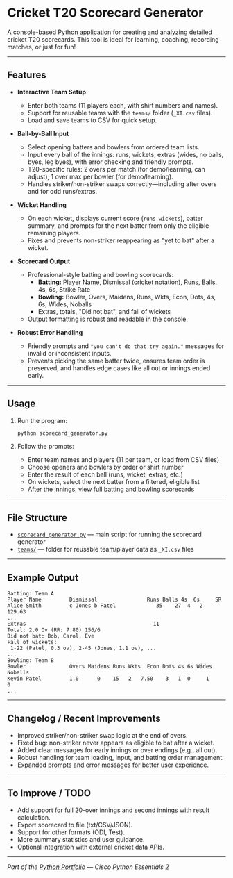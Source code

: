 # Cricket T20 Scorecard Generator

A console-based Python application for creating and analyzing detailed cricket T20 scorecards. This tool is ideal for learning, coaching, recording matches, or just for fun!

---

## Features

- **Interactive Team Setup**
  - Enter both teams (11 players each, with shirt numbers and names).
  - Support for reusable teams with the `teams/` folder (`_XI.csv` files).
  - Load and save teams to CSV for quick setup.

- **Ball-by-Ball Input**
  - Select opening batters and bowlers from ordered team lists.
  - Input every ball of the innings: runs, wickets, extras (wides, no balls, byes, leg byes), with error checking and friendly prompts.
  - T20-specific rules: 2 overs per match (for demo/learning, can adjust), 1 over max per bowler (for demo/learning).
  - Handles striker/non-striker swaps correctly—including after overs and for odd runs/extras.

- **Wicket Handling**
  - On each wicket, displays current score (`runs-wickets`), batter summary, and prompts for the next batter from only the eligible remaining players.
  - Fixes and prevents non-striker reappearing as "yet to bat" after a wicket.

- **Scorecard Output**
  - Professional-style batting and bowling scorecards:
    - **Batting:** Player Name, Dismissal (cricket notation), Runs, Balls, 4s, 6s, Strike Rate
    - **Bowling:** Bowler, Overs, Maidens, Runs, Wkts, Econ, Dots, 4s, 6s, Wides, Noballs
    - Extras, totals, "Did not bat", and fall of wickets
  - Output formatting is robust and readable in the console.

- **Robust Error Handling**
  - Friendly prompts and `"you can't do that try again."` messages for invalid or inconsistent inputs.
  - Prevents picking the same batter twice, ensures team order is preserved, and handles edge cases like all out or innings ended early.

---

## Usage

1. Run the program:
   ```bash
   python scorecard_generator.py
   ```

2. Follow the prompts:
    - Enter team names and players (11 per team, or load from CSV files)
    - Choose openers and bowlers by order or shirt number
    - Enter the result of each ball (runs, wicket, extras, etc.)
    - On wickets, select the next batter from a filtered, eligible list
    - After the innings, view full batting and bowling scorecards

---

## File Structure

- [`scorecard_generator.py`](scorecard_generator.py) — main script for running the scorecard generator
- [`teams/`](teams/) — folder for reusable team/player data as `_XI.csv` files

---

## Example Output

```
Batting: Team A
Player Name         Dismissal                Runs Balls 4s  6s     SR
Alice Smith         c Jones b Patel             35    27  4   2  129.63
...
Extras                                         11
Total: 2.0 Ov (RR: 7.80) 156/6
Did not bat: Bob, Carol, Eve
Fall of wickets:
 1-22 (Patel, 0.3 ov), 2-45 (Jones, 1.1 ov), ...
...
Bowling: Team B
Bowler              Overs Maidens Runs Wkts  Econ Dots 4s 6s Wides Noballs
Kevin Patel         1.0      0    15   2   7.50    3   1  0     1      0
...
```

---

## Changelog / Recent Improvements

- Improved striker/non-striker swap logic at the end of overs.
- Fixed bug: non-striker never appears as eligible to bat after a wicket.
- Added clear messages for early innings or over endings (e.g., all out).
- Robust handling for team loading, input, and batting order management.
- Expanded prompts and error messages for better user experience.

---

## To Improve / TODO

- Add support for full 20-over innings and second innings with result calculation.
- Export scorecard to file (txt/CSV/JSON).
- Support for other formats (ODI, Test).
- More summary statistics and user guidance.
- Optional integration with external cricket data APIs.

---

*Part of the [Python Portfolio](https://github.com/mama-cailleach/python-portfolio/) — Cisco Python Essentials 2*
